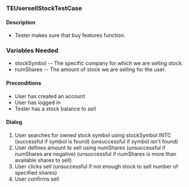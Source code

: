 ### TEUsersellStockTestCase

#### Description
* Tester makes sure that buy features function.

### Variables Needed
* stockSymbol -- The specific company for which we are selling stock.
* numShares -- The amount of stock we are selling for the user.


#### Preconditions
* User has created an account
* User has logged in
* Tester has a stock balance to sell

#### Dialog
1. User searches for owned stock symbol using stockSymbol INTC
	(successful if symbol is found)
	(unsuccessful if symbol isn't found)
2. User defines amount to sell using numShares
	(unsuccessful if numShares are negative)
	(unsuccessful if numShares is more than available shares to sell)
3. User clicks sell
	(unsuccessful if not enough stock to sell number of specified shares)
4. User confirms sell